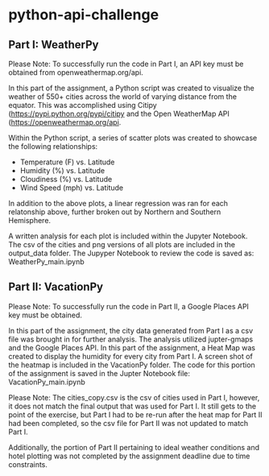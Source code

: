 # python-api-challenge

## Part I: WeatherPy

Please Note: To successfully run the code in Part I, an API key must be obtained from openweathermap.org/api. 

In this part of the assignment, a Python script was created to visualize the weather of 550+ cities across the world of varying distance from the equator. This was accomplished using Citipy (https://pypi.python.org/pypi/citipy and the Open WeatherMap API (https://openweathermap.org/api. 

Within the Python script, a series of scatter plots was created to showcase the following relationships:
* Temperature (F) vs. Latitude
* Humidity (%) vs. Latitude
* Cloudiness (%) vs. Latitude
* Wind Speed (mph) vs. Latitude

In addition to the above plots, a linear regression was ran for each relatonship above, further broken out by Northern and Southern Hemisphere.

A written analysis for each plot is included within the Jupyter Notebook. The csv of the cities and png versions of all plots are included in the output_data folder. The Jupyper Notebook to review the code is saved as: WeatherPy_main.ipynb 

## Part II: VacationPy

Please Note: To successfully run the code in Part II, a Google Places API key must be obtained.  

In this part of the assignment, the city data generated from Part I as a csv file was brought in for further analysis. The analysis utilized jupter-gmaps and the Google Places API. In this part of the assignment, a Heat Map was created to display the humidity for every city from Part I. A screen shot of the heatmap is included in the VacationPy folder. The code for this portion of the assignment is saved in the Jupter Notebook file: VacationPy_main.ipynb

Please Note: The cities_copy.csv is the csv of cities used in Part I, however, it does not match the final output that was used for Part I. It still gets to the point of the exercise, but Part I had to be re-run after the heat map for Part II had been completed, so the csv file for Part II was not updated to match Part I. 

Additionally, the portion of Part II pertaining to ideal weather conditions and hotel plotting was not completed by the assignment deadline due to time constraints. 


